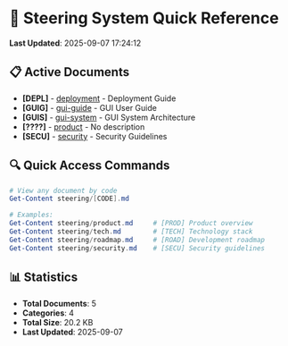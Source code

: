 # 🧭 Steering System Quick Reference

**Last Updated**: 2025-09-07 17:24:12

## 📋 Active Documents
- **[DEPL]** - [deployment](deployment.md) - Deployment Guide
- **[GUIG]** - [gui-guide](gui-guide.md) - GUI User Guide
- **[GUIS]** - [gui-system](gui-system.md) - GUI System Architecture
- **[????]** - [product](product.md) - No description
- **[SECU]** - [security](security.md) - Security Guidelines

## 🔍 Quick Access Commands

```powershell
# View any document by code
Get-Content steering/[CODE].md

# Examples:
Get-Content steering/product.md     # [PROD] Product overview
Get-Content steering/tech.md        # [TECH] Technology stack
Get-Content steering/roadmap.md     # [ROAD] Development roadmap
Get-Content steering/security.md    # [SECU] Security guidelines
```

## 📊 Statistics

- **Total Documents**: 5
- **Categories**: 4
- **Total Size**: 20.2 KB
- **Last Updated**: 2025-09-07
